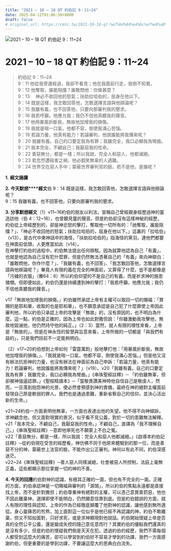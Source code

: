 ```yaml
---
title: "2021 – 10 – 18 QT 約伯記 9：11~24"
date: 2025-04-12T01:06:50+0800
draft: false
# original_url: https://cmtc.tw/2021-10-18-qt-%e7%b4%84%e4%bc%af%e8%a8%98-9%ef%bc%9a1124
---
```


![2021 – 10 – 18 QT 約伯記 9：11~24](/images/qt.jpg   "2021 – 10 – 18 QT 約伯記 9：11~24")

# 2021 – 10 – 18 QT 約伯記 9：11~24

> 約伯記 9：11~24  
> 9：11 他從我旁邊經過，我卻不看見；他在我面前行走，我倒不知覺。  
> 9：12 他奪取，誰能阻擋？誰敢問他：你做甚麼？  
> 9：13 　神必不收回他的怒氣；扶助拉哈伯的，屈身在他以下。  
> 9：14 既是這樣，我怎敢回答他，怎敢選擇言語與他辯論呢？  
> 9：15 我雖有義，也不回答他，只要向那審判我的懇求。  
> 9：16 我若呼籲，他應允我；我仍不信他真聽我的聲音。  
> 9：17 他用暴風折斷我，無故地加增我的損傷。  
> 9：18 我就是喘一口氣，他都不容，倒使我滿心苦惱。  
> 9：19 若論力量，他真有能力！若論審判，他說誰能將我傳來呢？  
> 9：20 我雖有義，自己的口要定我為有罪；我雖完全，我口必顯我為彎曲。  
> 9：21 我本完全，不顧自己；我厭惡我的性命。  
> 9：22 善惡無分，都是一樣；所以我說，完全人和惡人，他都滅絕。  
> 9：23 若忽然遭殺害之禍，他必戲笑無辜的人遇難。  
> 9：24 世界交在惡人手中；蒙蔽世界審判官的臉，若不是他，是誰呢？

**1.** **經文誦讀**

**2. 今天默想****經文**伯 9：14 既是這樣，我怎敢回答他，怎敢選擇言語與他辯論呢？  
9：15 我雖有義，也不回答他，只要向那審判我的懇求。

**3. 分享默想經文**（1）v11~16約伯的朋友以利法，宣稱自己曾經親身經歷過神的靈造訪他（伯 4：12~16），也曾聽見靈的聲音。但是約伯卻沒有這樣神秘的經歷，約伯從上帝經歷到的，卻是神忿怒的擊打，奪取他一切所有的：「祂奪取，誰能阻擋？」、「神必不收回他的怒氣；扶助拉哈伯的，屈身在他以下。」這裏的「拉哈伯」（v13），是古代中東神話中的海怪，「扶助拉哈伯的」指海怪的黨羽，連他們都要在神面前低頭，人更應當如此（v14）。  
在神擊打約伯的過程中，約伯無法提出任何辯駁。因為就算他認為自己「有義」，也就是他認為自己沒有犯什麼罪，但是仍然無法憑著自己的「有義」來向神辯白：「誰敢問他，你作什麼？」、「我雖有義，也不回答」、「我怎敢回答他，怎敢選擇言語與他辯論呢？」畢竟人有限的義在完全的神面前，又算得了什麼，豈不是都像是「污穢的衣服」（賽64：6）所以約伯仰望的不是自己的有義，而是祈求神的施恩憐憫。但即便如此，約伯仍還是持續遭到神的擊打：「我若呼籲，他應允我；我仍不信他真聽我的聲音。」

v17「無故地加增我的損傷。」約伯雖然承認上帝有主權可以取回一切的賜福：「賞賜的是耶和華，收取的也是耶和華」，也不願意承認是自己犯了什麼罪使上帝因此審判他，所以約伯只承認上帝的攻擊是「無故」的，沒有原因的，也不明白為什麼。這一點，約伯是正確的，因為上帝也如此對撒但說：「你雖激動我攻擊他，無故地毀滅他，他仍然持守他的純正。」（2：3）當然，就人有限的理性來看，上帝是「無故的」，但是在神永恆的智慧與旨意來看，上帝所做的一切都是「與我們有益的」，只是我們目前不一定能夠明白。

（2）v17~20約伯想到上帝如何「雷霆萬鈞」般地擊打他：「用暴風折斷我，無故地加增我的損傷。」、「我就是喘一口氣，他都不容，倒使我滿心苦惱。」但是他又沒有辦法抗拒神的力量，也沒有辦法在神面前為自己申訴：「若論力量，他真有能力！若論審判，他說誰能將我傳來呢？」（v19）。v20「我雖有義，自己的口要定我為有罪；我雖完全，我口必顯我為彎曲。」《串珠聖經註釋》─ 「約伯雖無辜，但卻被神強逼認罪。」《聖經精讀本》─「當敬畏讚美神時他自信自己是敬虔人，然而，一旦落到抱怨神的光景，便必然會預感到神的責備，最終在神的絕對主權面前發現自己原是軟弱的罪人。我們也是通過患難，重新省察自己的信仰，並決心活出新的生命。」

v21~24約伯一方面表明他無辜，一方面也表達出他的失望。他不得不向神傾訴，求神顧念他，但又面對現實的景況，似乎看不見公義，對於一切的患難無法解釋。  
v21「我本完全，不顧自己，我厭惡我的性命。」不顧自己，直譯為「我不理解自己。」《串珠聖經註釋》─意即他寧死也不願蒙上不白之冤。  
v22「善惡無分，都是一樣，所以我說：完全人和惡人他都滅絕。」《啟導本約伯記註釋》─從約伯現在受苦的經歷看，神仿佛不同于他原來體驗到的那一位，而是善惡不分的神，蒙蔽世上法官的臉，不能作出公正審判。神何以有此不同，約伯深感迷茫。  
v22~24《串珠聖經註釋》─善人惡人同樣滅絕，社會被惡人所控制，法庭上毫無正義，這些都顯示那位掌握一切的神的不善。

**4. 今天的回應**約伯對神的認識，有極其正確的一面，但也有不完全的一面。正確的方面，約伯承認神是一切賜福與審判的「源頭」，所以約伯的焦點永遠都是直接找上帝，而不是針對撒但；約伯尊重神有絕對的主權，可以憑己意賞善罰惡，他也不因此離棄神，選擇即使不能明白，仍然願意信靠到底。但是約伯錯誤的方面，就人有限的理性與認知，上帝的作為已經徹底顛覆了他對神的認識，讓他感到無所適從。身心靈痛苦的煎熬，加上面對這一位似乎是他已經不再認識的神，約伯不敢離棄，但又不知如面對，只好求死，或是求神顯現對他說話。約伯開始懷疑上帝是否真的全然公平公義，還是變成失控的隨己意任意而行？其實約伯的優點我們還真的是沒有多少，但是約伯的懷疑我們倒是天天在犯。透過約伯的經歷，我們不需每個人都受到這麼大的痛苦，卻可以學習到約伯好不容易才學到的功課，我們一方面感謝約伯，但更重要的是學到功課，不要讓這麼大的恩典白白流失。